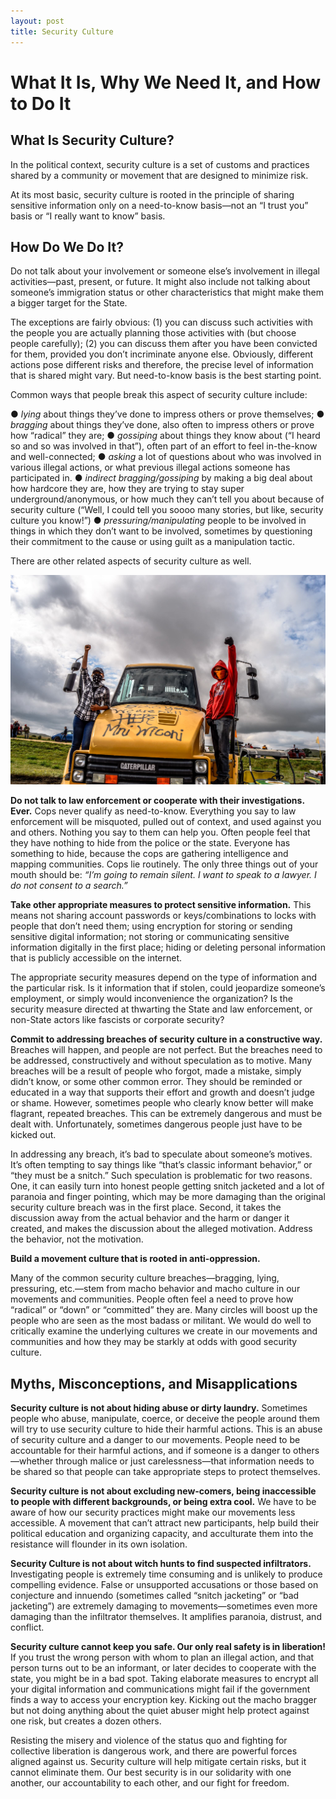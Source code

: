 ```yaml
---
layout: post
title: Security Culture
---
```

# What It Is, Why We Need It, and How to Do It

## What Is Security Culture?

In the political context, security culture is a set of customs and practices shared by a community or movement that are designed to minimize risk.

At its most basic, security culture is rooted in the principle of sharing sensitive information only on a need-to-know basis—not an “I trust you” basis or “I really want to know” basis.

## How Do We Do It?

Do not talk about your involvement or someone else’s involvement in illegal activities—past, present, or future. It might also include not talking about someone’s immigration status or other characteristics that might make them a bigger target for the State.

The exceptions are fairly obvious: (1) you can discuss such activities with the people you are actually planning those activities with (but choose people carefully); (2) you can discuss them after you have been convicted for them, provided you don’t incriminate anyone else. Obviously, different actions pose different risks and therefore, the precise level of information that is shared might vary. But need-to-know basis is the best starting point.

Common ways that people break this aspect of security culture include:

●   *lying* about things they’ve done to impress others or prove themselves;
●   *bragging* about things they’ve done, also often to impress others or prove how “radical” they are;
●   *gossiping* about things they know about (“I heard so and so was involved in that”), often part of an effort to feel in-the-know and well-connected;
●   *asking* a lot of questions about who was involved in various illegal actions, or what previous illegal actions someone has participated in.
●   *indirect bragging/gossiping* by making a big deal about how hardcore they are, how they are trying to stay super underground/anonymous, or how much they can’t tell you about because of security culture (“Well, I could tell you soooo many stories, but like, security culture you know!”)
●   *pressuring/manipulating* people to be involved in things in which they don’t want to be involved, sometimes by questioning their commitment to the cause or using guilt as a manipulation tactic.

There are other related aspects of security culture as well.

![security](https://raw.githubusercontent.com/eliawry/antirepressioncrew/master/public/images/security-culture.jpg)

__Do not talk to law enforcement or cooperate with their investigations. Ever.__
Cops never qualify as need-to-know. Everything you say to law enforcement will be misquoted, pulled out of context, and used against you and others. Nothing you say to them can help you. Often people feel that they have nothing to hide from the police or the state. Everyone has something to hide, because the cops are gathering intelligence and mapping communities. Cops lie routinely. The only three things out of your mouth should be: *“I’m going to remain silent. I want to speak to a lawyer. I do not consent to a search.”*

__Take other appropriate measures to protect sensitive information.__
This means not sharing account passwords or keys/combinations to locks with people that don’t need them; using encryption for storing or sending sensitive digital information; not storing or communicating sensitive information digitally in the first place; hiding or deleting personal information that is publicly accessible on the internet.

The appropriate security measures depend on the type of information and the particular risk. Is it information that if stolen, could jeopardize someone’s employment, or simply would inconvenience the organization? Is the security measure directed at thwarting the State and law enforcement, or non-State actors like fascists or corporate security?

__Commit to addressing breaches of security culture in a constructive way.__
Breaches will happen, and people are not perfect. But the breaches need to be addressed, constructively and without speculation as to motive. Many breaches will be a result of people who forgot, made a mistake, simply didn’t know, or some other common error. They should be reminded or educated in a way that supports their effort and growth and doesn’t judge or shame.  However, sometimes people who clearly know better will make flagrant, repeated breaches. This can be extremely dangerous and must be dealt with. Unfortunately, sometimes dangerous people just have to be kicked out.

In addressing any breach, it’s bad to speculate about someone’s motives. It’s often tempting to say things like “that’s classic informant behavior,” or “they must be a snitch.” Such speculation is problematic for two reasons. One, it can easily turn into honest people getting snitch jacketed and a lot of paranoia and finger pointing, which may be more damaging than the original security culture breach was in the first place. Second, it takes the discussion away from the actual behavior and the harm or danger it created, and makes the discussion about the alleged motivation. Address the behavior, not the motivation.

__Build a movement culture that is rooted in anti-oppression.__

Many of the common security culture breaches—bragging, lying, pressuring, etc.—stem from macho behavior and macho culture in our movements and communities. People often feel a need to prove how “radical” or “down” or “committed” they are. Many circles will boost up the people who are seen as the most badass or militant. We would do well to critically examine the underlying cultures we create in our movements and communities and how they may be starkly at odds with good security culture.

## Myths, Misconceptions, and Misapplications

__Security culture is not about hiding abuse or dirty laundry.__
Sometimes people who abuse, manipulate, coerce, or deceive the people around them will try to use security culture to hide their harmful actions. This is an abuse of security culture and a danger to our movements. People need to be accountable for their harmful actions, and if someone is a danger to others—whether through malice or just carelessness—that information needs to be shared so that people can take appropriate steps to protect themselves.

__Security culture is not about excluding new-comers, being inaccessible to people with different backgrounds, or being extra cool.__
We have to be aware of how our security practices might make our movements less accessible. A movement that can’t attract new participants, help build their political education and organizing capacity, and acculturate them into the resistance will flounder in its own isolation.

__Security Culture is not about witch hunts to find suspected infiltrators.__
Investigating people is extremely time consuming and is unlikely to produce compelling evidence. False or unsupported accusations or those based on conjecture and innuendo (sometimes called “snitch jacketing” or “bad jacketing”) are extremely damaging to movements—sometimes even more damaging than the infiltrator themselves. It amplifies paranoia, distrust, and conflict.

__Security culture cannot keep you safe. Our only real safety is in liberation!__
If you trust the wrong person with whom to plan an illegal action, and that person turns out to be an informant, or later decides to cooperate with the state, you might be in a bad spot. Taking elaborate measures to encrypt all your digital information and communications might fail if the government finds a way to access your encryption key. Kicking out the macho bragger but not doing anything about the quiet abuser might help protect against one risk, but creates a dozen others.

Resisting the misery and violence of the status quo and fighting for collective liberation is dangerous work, and there are powerful forces aligned against us. Security culture will help mitigate certain risks, but it cannot eliminate them. Our best security is in our solidarity with one another, our accountability to each other, and our fight for freedom.
